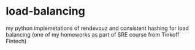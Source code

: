 # load-balancing
my python implemetations of rendevouz and consistent hashing for load balancing
(one of my homeworks as part of SRE course from Tinkoff Fintech) 
